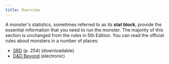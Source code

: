 ```yaml
---
title: Overview
---
```

A monster's statistics, sometimes referred to as its __stat block__, provide the essential information that you need to run
the monster. The majority of this section is unchanged from the rules in 5th Edition. You can read the official rules
about monsters in a number of places:

- [SRD](https://media.wizards.com/2016/downloads/DND/PlayerBasicRulesV03.pdf) (p. 254) (downloadable)
- [D&D Beyond](https://www.dndbeyond.com/compendium/rules/basic-rules/monsters#Monsters) (electronic)
